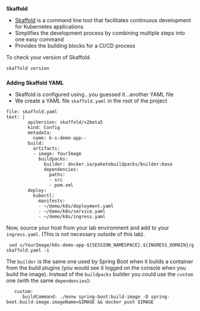 **Skaffold**

*   [Skaffold](https://github.com/GoogleContainerTools/skaffold) is a command line tool that facilitates continuous development for Kubernetes applications
*   Simplifies the development process by combining multiple steps into one easy command
*   Provides the building blocks for a CI/CD process


To check your version of Skaffold.
```execute-1
skaffold version
```



### 
**Adding Skaffold YAML**



*   Skaffold is configured using…you guessed it…another YAML file
*   We create a YAML file `skaffold.yaml` in the root of the project


```editor:append-lines-to-file
file: skaffold.yaml
text: |
        apiVersion: skaffold/v2beta5
        kind: Config
        metadata:
          name: k-s-demo-app--
        build:
          artifacts:
          - image: YourImage
            buildpacks:
              builder: docker.io/paketobuildpacks/builder:base
              dependencies:
                paths:
                - src
                - pom.xml
        deploy:
          kubectl:
            manifests:
            - ~/demo/k8s/deployment.yaml
            - ~/demo/k8s/service.yaml
            - ~/demo/k8s/ingress.yaml
```


Now, source your host from your lab environment and add to your `ingress.yaml`. (This is not necessary outside of this lab).
```execute-1
 sed s/YourImage/k8s-demo-app-${SESSION_NAMESPACE}.${INGRESS_DOMAIN}/g skaffold.yaml -i
```

The `builder` is the same one used by Spring Boot when it builds a container from the build plugins (you would see it logged on the console when you build the image). Instead of the `buildpacks` builder you could use the `custom` one (with the same `dependencies`):


```
   custom:
      buildCommand: ./mvnw spring-boot:build-image -D spring-boot.build-image.imageName=$IMAGE && docker push $IMAGE
```




